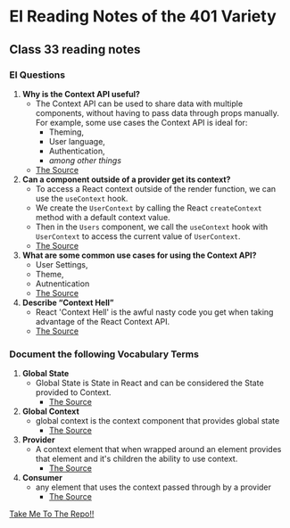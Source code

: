 # **El Reading Notes of the 401 Variety**

## **Class 33 reading notes**

### **El Questions**

1. **Why is the Context API useful?**
   - The Context API can be used to share data with multiple components, without having to pass data through props manually. For example, some use cases the Context API is ideal for:
     - Theming,
     - User language,
     - Authentication,
     - *among other things* 
   - [The Source](https://www.telerik.com/blogs/understand-react-context-api#:~:text=The%20Context%20API%20can%20be,user%20language%2C%20authentication%2C%20etc.)
2. **Can a component outside of a provider get its context?**
   - To access a React context outside of the render function, we can use the `useContext` hook.
   - We create the `UserContext` by calling the React `createContext` method with a default context value.
   - Then in the `Users` component, we call the `useContext` hook with `UserContext` to access the current value of `UserContext`.
   - [The Source](https://thewebdev.info/2021/05/28/how-to-access-a-react-context-outside-of-the-render-function/#:~:text=the%20render%20Function-,To%20access%20a%20React%20context%20outside%20of%20the%20render%20function,can%20use%20the%20useContext%20hook.&text=We%20create%20the%20UserContext%20by,the%20current%20value%20of%20UserContext%20.)
3. **What are some common use cases for using the Context API?**
   - User Settings,
   - Theme,
   - Autnentication
   - [The Source](https://digitalguardian.com/blog/what-role-based-access-control-rbac-examples-benefits-and-more) 
4. **Describe “Context Hell”**
   - React 'Context Hell' is the awful nasty code you get when taking advantage of the React Context API.
   - [The Source](https://dev.to/alfredosalzillo/the-react-context-hell-7p4)

### **Document the following Vocabulary Terms**

1. **Global State**
   - Global State is State in React and can be considered the State provided to Context.
      - [The Source](https://www.npmjs.com/package/react-cookies)
2. **Global Context**
   - global context is the context component that provides global state
      - [The Source](https://www.npmjs.com/package/react-cookies)
3. **Provider**
   - A context element that when wrapped around an element provides that element and it's children the ability to use context.
      - [The Source](https://www.npmjs.com/package/react-cookies)
4. **Consumer**
   - any element that uses the context passed through by a provider
      - [The Source](https://www.npmjs.com/package/react-cookies)

 <a href="#top">Take Me To The Repo!!</a>
